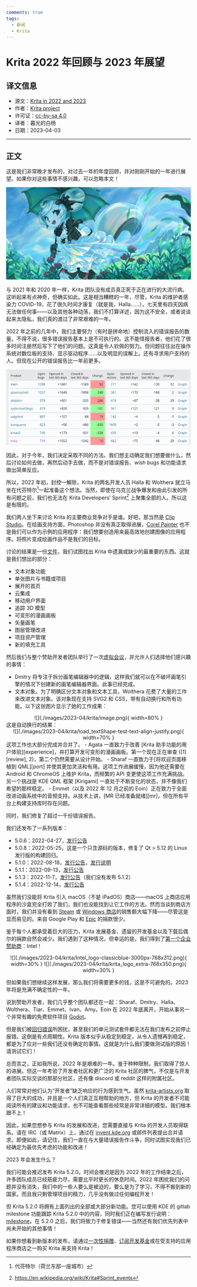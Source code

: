 ```yaml
---
comments: true
tags:
  - 新闻
  - Krita
---
```


# Krita 2022 年回顾与 2023 年展望

## 译文信息

- 源文：[Krita in 2022 and 2023](https://krita.org/en/item/krita-in-2022-and-2023/)
- 作者：[Krita project](https://krita.org)  
- 许可证：[cc-by-sa 4.0](https://creativecommons.org/licenses/by-sa/4.0/)
- 译者：暮光的白杨
- 日期：2023-04-03

----

## 正文

这是我们非常晚才发布的，对过去一年的年度回顾，并对刚刚开始的一年进行展望。如果你对这些事情不感兴趣，可以忽略本文！

![](./images/2023-04/krita/electrichearts_20201224A_kiki_c1-1024x512.png)

与 2021 年和 2020 年一样，Krita 团队没有成员真正死于正在进行的大流行病。这听起来有点神奇，但确实如此。这是相当糟糕的一年，尽管，Krita 的维护者感染力 COVID-19，花了很久时间才康复（就是我，Halla……），七天里有四天因病无法做任何事——以及其他各种动荡，我们不打算详述，因为这不安全，或者说谈起来太隐私，我们真的渡过了非常艰难的一年。

2022 年之前的几年中，我们主要努力（有时是拼命地）控制流入的错误报告的数量。不得不说，很多错误报告基本上是不可执行的。这不能怪报告者，他们花了很多时间注册然后写下了他们的问题。这真是令人钦佩的努力。但问题往往出在操作系统对数位板的支持、显示驱动程序……以及明显的误解上。还有寻求用户支持的人。但现在公开的错误报告比一年前更多。

![](./images/2023-04/krita/bugs_2022.png)

因此，对于今年，我们决定采取不同的方法。我们想主动确定我们想要做什么，然后讨论如何去做，再然后动手去做，而不是对错误报告、wish bugs 和功能请求做出简单反应。

所以，2022 年初，封控一解除，Krita 的两名开发人员 Halla 和 Wolthera 就立马坐在代芬特尔[^deventer]一起准备这个想法。当然，即使在乌克兰战争爆发和由此引发的所有问题之前，我们也无法在 Krita Developers’ Sprint[^sprint] 上聚集全部的人。所以这是有限的。

[^deventer]: 代芬特尔（荷兰东部一座城市）
[^sprint]: <https://en.wikipedia.org/wiki/Krita#Sprint_events>

我们两人坐下来讨论 Krita 的主要商业竞争对手是谁。好吧，那当然是 [Clip Studio][clip]。在绘画支持方面，Photoshop 并没有真正取得进展，[Corel Painter][corel] 也不是我们可以作为示例的应用程序：我们想要创造用来最高效地创建图像的应用程序。将照片变成绘画作品不是我们的目标。

[clip]: https://www.clipstudio.net/en/
[corel]: https://www.painterartist.com/en/product/painter/

讨论的结果是一份[文件][doc-1]，我们试图找出 Krita 中遗漏或缺少的最重要的东西。这就是我们想出的部分：

[doc-1]: https://docs.google.com/document/d/18ZL_DiMc3VdtcN_dCz_BTMn1fR3M72GuRw2E4ThRdiw

- 文本对象功能
- 单张图片与书籍或项目
- 展开的首页
- 云集成
- 移动用户界面
- 追踪 3D 模型
- 可变形的漫画画板
- 矢量画笔
- 图层管理改进
- 项目资产管理
- 新的填充工具

然后我们与整个赞助开发者团队举行了一次[虚拟会议][meeting-1]，并允许人们选择他们感兴趣的事情：

[meeting-1]: https://docs.google.com/document/d/1GPcclrQbxZN7iDeSP6Zo3CckEN8rrotwYozjmjktmX8

- Dmitry 将专注于拆分画笔编辑器中的逻辑，这样我们就可以在不破坏画笔引擎的情况下创建新的画笔编辑器界面。此事已经完成。
- 文本对象。为了明确区分文本对象和文本工具，Wolthera 花费了大量的工作来改进文本对象。该对象现在支持 SVG2 和 CSS，带有自动换行和所有功能。以下这张图片显示了她的工作成果：  
<center>![](./images/2023-04/krita/image.png){ width=80% }</center>  
这是自动换行的结果：  
<center>![](./images/2023-04/krita/load_textShape-test-text-align-justify.png){ width=70% }</center>  
这项工作也大部分完成并合并了。
- Agata 一直致力于改善 [Krita 助手功能的用户体验][experience]，并打算开发可变形的漫画画板。第一个现在正在审查 ([1][review], 2)，第二个仍然需要从设计开始。
- Sharaf 一直致力于[将欢迎页面移植到 QML][port] 并使其更加灵活和有用。这项工作进展缓慢，因为他还需要在 Android 和 ChromeOS 上维护 Krita，而频繁的 API 变更使这项工作充满挑战。另一个挑战是 KDE QML 框架 [Kirigami] 一直处于不断变化的状态，并不像我们希望的那样稳定。
- Emmet（以及 2022 年 12 月之前的 Eoin）正在致力于全面改进动画系统中的音频支持。从技术上讲，[MR 已经准备就绪][mr]，但在所有平台上构建支持库时存在问题。

[review]: https://invent.kde.org/graphics/krita/-/merge_requests/1563
[experience]: https://phabricator.kde.org/T13380
[Kirigami]: https://develop.kde.org/frameworks/kirigami/
[port]: https://invent.kde.org/graphics/krita/-/merge_requests/1522
[mr]: https://invent.kde.org/graphics/krita/-/merge_requests/1323

同时，我们修复了超过一千份错误报告。

我们还发布了一系列版本：

- 5.0.6：2022-04-27，[发行公告](https://krita.org/en/item/krita-5-0-6-released/)
- 5.0.8：2022-05-25，这是一个只含源码的版本，修复了 Qt > 5.12 的 Linux 发行版的构建回归。
- 5.1.0：2022-08-18，[发行公告](https://krita.org/en/item/krita-5-1-0-released/)，[发行说明](https://krita.org/en/krita-5-1-release-notes/)
- 5.1.1：2022-09-13，[发行公告](https://krita.org/en/item/krita-5-1-1-released/)
- 5.1.3：2022-11-7，[发行公告](https://krita.org/en/item/krita-5-1-3-released/)（我们没有发布 5.1.2）
- 5.1.4：2022-12-14，[发行公告](https://krita.org/en/item/krita-5-1-4-released/)

虽然我们没能将 Krita 引入 macOS（不是 iPadOS）商店——macOS 上商店应用程序的沙盒完全打败了我们，我们也没能找到让它工作的方法。然而当谈到商店方面时，我们并没有看到 [Steam] 或 [Windows 商店][windows]的销售额大幅下降——尽管这是显而易见的。来自 Google Play 和 [Epic] 的捐款很少。

[windows]: https://apps.microsoft.com/store/detail/9N6X57ZGRW96?hl=en-us&gl=US
[Steam]: https://store.steampowered.com/app/280680/Krita/
[Epic]: https://www.epicgames.com/store/p/krita

鉴于每个人都承受着巨大的压力，Krita 发展基金、遗留的开发基金以及下载后偶尔的捐款自然会减少。我们遇到了这种情况，但幸运的是，我们得到了[第一个企业赞助商][patron]：Intel！

[patron]: https://krita.org/en/item/intel-becomes-first-krita-development-fund-corporate-gold-patron/

<center>
![](./images/2023-04/krita/Intel_logo-classicblue-3000px-768x312.png){ width=30% }
![](./images/2023-04/krita/krita_logo_extra-768x350.png){ width=30% }
</center>

但如果我们想继续这样发展，那么我们将需要更多的钱，这是不可避免的。2023 年将是充满不确定性的一年。

说到赞助开发者，我们几乎整个团队都还在一起：Sharaf、Dmitry、Halla、Wolthera、Tiar、Emmet、Ivan、Amy。Eoin 在 2022 年底离开，开始从事另一个非常有趣的免费软件项目 [Godot]。

[Godot]: https://godotengine.org/

但是我们被[回归错误][regression]所困扰，甚至我们的单元测试套件都无法在我们发布之前停止报错。这倒是有点周期性。Krita 版本似乎从稳定到稳定，从令人遗憾再到稳定，都是为了应对一些我们还没有确定的事情。这就是为什么我们要做测试版的原因！请测试它们！

[regression]: https://en.wikipedia.org/wiki/Software_regression

总而言之，正如我所说，2022 年是艰难的一年。鉴于种种限制，我们取得了惊人的进展。但这一年考验了开发者社区和更广泛的 Krita 社区的脾气，不仅是与开发者团队实际交谈的那部分社区，还有像 discord 或 reddit 这样的附属社区。

人们常常对他们认为“开发者”缺乏响应的行为感到生气。虽然 [krita-artists.org] 取得了巨大的成功，并且是一个人们真正互相帮助的地方，但 Krita 的开发者不可能阅读所有的建议和功能请求，也不可能查看那些经常是非常详细的模型。我们根本跟不上！

[krita-artists.org]: http://krita-artists.org/

因此，如果您想参与 Krita 的发展和改进，您需要直接与 Krita 的开发人员取得联系。请在 IRC（或 Matrix）上，通过在 [invent.kde.org] 或邮件列表提出合并请求。即便如此，请记住，我们一直在与大量错误报告作斗争，同时试图实现我们已经确定为最优先考虑的功能和改进！

[invent.kde.org]: https://invent.kde.org

2023 年会发生什么？

我们可能会推迟发布 Krita 5.2.0。时间会推迟是因为 2022 年的工作结束之后，许多团队成员已经筋疲力尽，需要比平时更长的休息时间。2022 年困扰我们的问题并没有消失，我们中的一些人要么是被迫的，要么是为了学习，不得不搬到新的国家。而且我只剩管理项目的精力，几乎没有做过任何编程开发！

但 Krita 5.2.0 将拥有上面列出的全部或大部分新功能。您可以使用 KDE 的 gitlab milestone 功能跟踪 Krita 5.2.0 中的内容，同时我们正在编写发行说明： [milestone]。在 5.2.0 之后，我们将致力于修复错误——当然还有我们优先列表中尚未开始的其他事情！

[milestone]: https://invent.kde.org/graphics/krita/-/milestones/5#tab-merge-requests

如果你想看到新版本的发布，请通过[一次性捐赠](https://krita.org/en/support-us/donations/)、[订阅开发基金](http://fund.krita.org/)或在受支持的应用程序商店之一购买 Krita 来支持 Krita！
